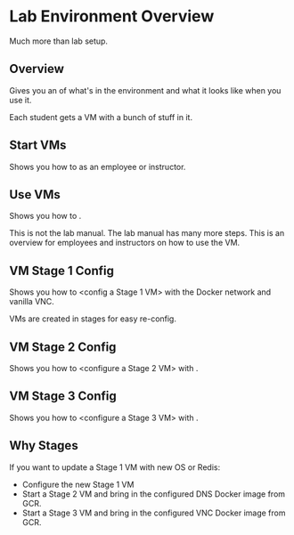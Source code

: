 # Lab Environment Overview

Much more than lab setup.

## Overview

Gives you an <overview> of what's in the environment and what it looks like when you use it.

Each student gets a VM with a bunch of stuff in it.

<overview link>

## Start VMs

Shows you how to <start VMs> as an employee or instructor.

## Use VMs

Shows you how to <use VMs>.

This is not the lab manual. The lab manual has many more steps. This is an overview for employees and instructors on how to use the VM.

## VM Stage 1 Config

Shows you how to <config a Stage 1 VM> with the Docker network and vanilla VNC.

VMs are created in stages for easy re-config.

## VM Stage 2 Config

Shows you how to <configure a Stage 2 VM> with <configured DNS>.

## VM Stage 3 Config

Shows you how to <configure a Stage 3 VM> with <configured VNC>.

## Why Stages

If you want to update a Stage 1 VM with new OS or Redis:
- Configure the new Stage 1 VM
- Start a Stage 2 VM and bring in the configured DNS Docker image from GCR.
- Start a Stage 3 VM and bring in the configured VNC Docker image from GCR.


